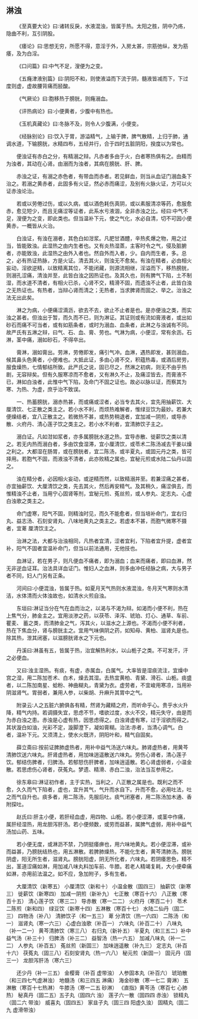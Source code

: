 ## 淋浊


&emsp;&emsp;《至真要大论》曰∶诸转反戾，水液混浊，皆属于热。太阳之胜，阴中乃疡，隐曲不利，互引阴股。

&emsp;&emsp;《痿论》曰∶思想无穷，所愿不得，意淫于外，入房太甚，宗筋弛纵，发为筋痿，及为白淫。

&emsp;&emsp;《口问篇》曰∶中气不足，溲便为之变。

&emsp;&emsp;《五癃津液别篇》曰∶阴阳不和，则使液溢而下流于阴，髓液皆减而下，下过度则虚，虚故腰背痛而胫酸。

&emsp;&emsp;《气厥论》曰∶胞移热于膀胱，则癃溺血。

&emsp;&emsp;《评热病论》曰∶小便黄者，少腹中有热也。

&emsp;&emsp;《玉机真藏论》曰∶冬脉不及，则令人少腹满，小便变。

&emsp;&emsp;《经脉别论》曰∶饮入于胃，游溢精气，上输于脾，脾气散精，上归于肺，通调水道，下输膀胱，水精四布，五经并行，合于四时五脏阴阳，揆度以为常也。

&emsp;&emsp;便浊证有赤白之分，有精溺之辩。凡赤者多由于火，白者寒热俱有之。由精而为浊者，其动在心肾。由溺而为浊者，其病在膀胱、肝、脾。

&emsp;&emsp;赤浊之证，有溺之赤色者，有带血而赤者。若见鲜血，则当从血证门溺血条下治之。若溺之黄赤者，此固多有火证，然必赤而痛涩，及别有火脉火证，方可以火证赤浊论治。

&emsp;&emsp;若或以劳倦过伤，或以久病，或以酒色耗伤真阴，或以素服清凉等药，愈服愈赤，愈见短少，而且无痛涩等证者，此系水亏液涸，全非赤浊之比。经曰∶中气不足，溲便为之变，即此类也。但当温补下元，使之气化，水必自清，切不可因小便黄赤，一概皆从火治。

&emsp;&emsp;白浊证，有浊在溺者，其色白如泔浆。凡肥甘酒醴，辛热炙爆之物，用之过当，皆能致浊。此湿热之由内生者也。又有炎热湿蒸，主客时令之气，侵及脏腑者，亦能致浊，此湿热之由外入者也。然自外而入者，少。自内而生者，多。总之，必有热证热脉，方是火证。清去其火，则浊无不愈矣。有浊在精者，必由相火妄动，淫欲逆精，以致精离其位，不能闭藏，则源流相继，淫溢而下，移热膀胱，则溺孔涩痛，清浊并至，此皆白浊之因热证也。及其久也，则有脾气下陷，土不制湿，而水道不清者，有相火已杀，心肾不交，精滑不固，而遗浊不止者，此皆白浊之无热证也。有热者，当辩心肾而清之；无热者，当求脾肾而固之、举之。治浊之法无出此矣。

&emsp;&emsp;淋之为病，小便痛涩滴沥，欲去不去，欲止不止者是也。是亦便浊之类，而实浊之甚者。但浊出于暂，而久而不已，则为淋证。其证则或有流如膏液者，或出如砂石而痛不可当者，或有如筋条者，或时为溺血、血条者，此淋之与浊诚有不同。故严氏有五淋之辩，曰气、石、血、膏、劳也。气淋为病，小便涩，常有余沥。石淋，茎中痛，溺如砂石，不得卒出。

&emsp;&emsp;膏淋，溺如膏出。劳淋，劳倦即发，痛引气冲。血淋，遇热即发，甚则溺血，候其鼻头色黄者，小便难也。大抵此证，多由心肾不交，积蕴热毒，或酒后房劳，服食燥热，七情郁结所致。此严氏之说，固已尽之，然淋之初病，则无不由乎热剧，无容辩矣。但有久服寒凉而不愈者，又有淋久不止，及痛涩皆去，而膏液不已，淋如白浊者，此惟中气下陷，及命门不固之证也。故必以脉以证，而察其为寒、为热、为虚，庶乎治不致误。

&emsp;&emsp;一、热蓄膀胱，溺赤热甚，而或痛或涩者，必当专去其火，宜先用抽薪饮、大厘清饮、七正散之类主之。若小水不利，而烦热难解者，惟绿豆饮为最妙。若兼大便燥结者，宜八正散主之。若微热不甚，或热势稍退者，宜加减一阴煎，或导赤散、火府丹、清心莲子饮之类主之。若小水不利者，宜清肺饮子主之。

&emsp;&emsp;溺白证。凡如泔如浆者，亦多属膀胱水道之热，宜导赤散、徙薪饮之类以清之。若无内热而溺白者，多由饮食湿滞，宜小厘清饮，或苓术二陈汤减去干姜以燥之利之。大都湿在肠胃，或在膀胱者，宜二陈汤，或半夏丸，或固元丹之类，皆可择用。若胞气不固，而液浊不清者，此亦败精之属也，宜秘元煎或水陆二仙丹以固之。

&emsp;&emsp;浊在精分者，必因相火妄动，或逆精而然，以致精溺并至。若兼涩痛之甚者，亦宜抽薪饮、大厘清饮之类，先去其火，然后再安精气。及其稍久，痛涩俱去，而惟精浊不止者，当用宁心固肾等剂，宜秘元煎、菟丝煎，或人参丸、定志丸、心虚白浊歌之类主之。

&emsp;&emsp;命门虚寒，阳气不固，则精浊时见，而久不能愈者，但当培补命门，宜右归丸、益志汤、石刻安肾丸、八味地黄丸之类主之。若虚本不甚，而胞气微寒不摄者，宜萆 厘清饮主之。

&emsp;&emsp;治淋之法，大都与治浊相同，凡热者宜清，涩者宜利，下陷者宜升提，虚者宜补，阳气不固者宜温补命门，但当以前法通用，无他技也。

&emsp;&emsp;血淋证，若在男子，则凡便血不痛者，即为溺血；血来而痛者，即曰血淋，然无非逆血证耳。治法具详血证门。惟妇人之血淋，则多由冲任经脉之病，大与男子者不同，妇人门另有正条。

&emsp;&emsp;河间曰∶小便混浊，皆属于热。如夏月天气热则水液混浊，冬月天气寒则水清洁，水体清而火体浊故也，如清水火煎自浊。

&emsp;&emsp;东垣曰∶淋证当分在气在血而治之，以渴与不渴为辩。如渴而小便不利，热在上焦气分，肺金主之。宜用淡渗之药，以茯苓、泽泻、琥珀、灯心、通草、车前、瞿麦、 蓄之类，而清肺金之气，泻其火，以滋水之上源也。不渴而小便不利者，热在下焦血分，肾与膀胱主之。宜用气味俱阴之药，如知母、黄柏、滋肾丸是也。除其热，泄其闭塞，以滋膀胱肾水之下元也。

&emsp;&emsp;丹溪曰∶淋虽有五，皆属于热，治宜解热利水，以山栀子之类。不可发汗，汗之必便血。

&emsp;&emsp;又曰∶浊主湿热。有痰，有虚，赤属血，白属气。大率皆是湿痰流注，宜燥中宫之湿，用二陈加苍术、白术，燥去其湿。去热宜黄柏、青黛、滑石、山栀。痰盛者，以二陈加南星、蛤粉、神曲糊丸，青黛为衣。虚劳者，不宜峻用寒凉，当用补阴滋肾气。胃弱者，兼用人参，以柴胡、升麻升其胃中之气。

&emsp;&emsp;附录云∶人之五脏六腑俱各有精，然肾为藏精之府，而听命乎心。贵乎水火升降，精气内持。若调摄失宜，思虑不节，嗜欲过度，水火不交，精元失守，由是而为赤白浊之患。赤浊是心虚有热，因思虑得之。白浊肾虚有寒，过于淫欲而得之。其状漩白如油，光彩不定，漩脚澄下，凝如膏糊。治法∶赤者，当清心调气。白者，温补下元。又须清上，使水火既济，阴阳叶和，精气自固矣。

&emsp;&emsp;薛立斋曰∶按前证脾肺虚热者，用补中益气汤送六味丸。肺肾虚热者，用黄芩清肺饮送六味丸。肝肾虚热者，用加味逍遥散送六味丸。劳伤心肾者，清心莲子饮。郁结伤脾者，归脾汤。若郁怒伤肝脾者，加味逍遥散。若心肾虚弱者，小温金散。若思虑伤心肾者，茯菟丸。梦遗、精滑、赤白二浊，治法当互参用之。

&emsp;&emsp;徐东皋曰∶淋证初作者，主于实热，当利之，八正散之属是也。既利之而不愈，久久而气下陷者，虚也，宜升其气，气升而水自下。升而不愈，必用吐法，吐之而气自升也。痰多者，用二陈汤，先服后吐。痰气闭塞者，用二陈汤加木通、香附探吐。

&emsp;&emsp;赵氏曰∶肝主小便，若肝经血虚，用四物、山栀。若小便涩滞，或茎中作痛，属肝经湿热，用龙胆泻肝汤。若小便频数，或劳而益甚，属脾气虚弱，用补中益气汤加山药、五味。

&emsp;&emsp;若小便无度，或淋沥不禁，乃阴挺痿痹也，用六味地黄丸。若小便涩滞，或补而益甚，乃膀胱结热也，用五淋散。若脾肺燥热，不能化生者，黄芩清肺汤。膀胱阴虚，阳无所生者，滋肾丸。膀胱阳虚，阴无所化者，六味丸。若阴痿思色，精不出，茎道涩痛如淋，用加减八味丸料加车前、牛膝。若老人精竭复耗，大小便牵痛如淋，亦用前法温之。如不应，急加附子，多有生者。

&emsp;&emsp;大厘清饮（新寒五） 小厘清饮（新和十） 小温金散（固四三） 抽薪饮（新寒三） 徙薪饮（新寒四） 加减一阴煎（新补九） 七正散（寒百十六） 八正散（寒百十五） 清心莲子饮（寒三二） 导赤散（寒一二二） 火府丹（寒百二十） 苓术二陈煎（新和四） 绿豆饮（新寒十四）五淋散（寒百十七） 水陆二仙丹（固二三） 四物汤（补八） 清肺饮子（和一五三） 萆 分清饮（热一六四） 二陈汤（和一） 滋肾丸（寒一六三） 心虚白浊歌（补百一） 六味丸（补百二十） 八味丸（补一二一） 黄芩清肺饮（寒三八） 右归丸（新补五） 半夏丸（和三五二）补中益气汤（补三十） 归脾汤（补三二） 益智汤（热一六五） 加减八味丸（补一二二） 人参丸（补百五） 菟丝煎（新固三） 加味逍遥散（补九三） 定志丸（补百十六） 茯菟丸（固三八）石刻安肾丸（热一六八） 秘元煎（新固一） 固元丹（固三一） 龙胆泻肝汤（寒六三）

&emsp;&emsp;还少丹（补一三五） 金樱膏（补百 虚带浊） 人参固本丸（补百六） 琥珀散（和三四七气虚淋浊） 地髓汤（和三四五 淋痛） 海金砂散（寒一七二 膏淋） 五淋散（寒百十七热淋） 牛膝汤（寒一二五 砂淋） 《直指》黄芩汤（寒百七 心肺热） 秘真丹（固二五）五子丸（固四六 浊） 莲子六一散（固四四 赤浊） 锁精丸（固二六 带浊） 威喜丸（固四五） 家韭子丸（固三四 阳虚久浊） 固精丸（固二九 虚滑带浊）

